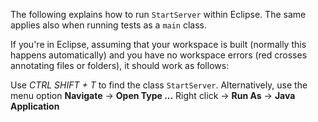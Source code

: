 The following explains how to run `StartServer` within Eclipse. The same applies also when running tests as a `main` class.

If you're in Eclipse, assuming that your workspace is built (normally
this happens automatically) and you have no workspace errors (red
crosses annotating files or folders), it should work as follows:

Use _CTRL SHIFT + T_ to find the class `StartServer`. Alternatively, use the
menu option **Navigate** -> **Open Type ...**
Right click -> **Run As** -> **Java Application**